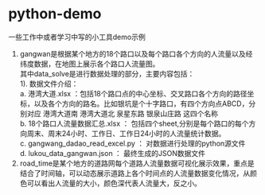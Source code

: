 # python-demo
一些工作中或者学习中写的小工具demo示例<br />
1.  gangwan是根据某个地方的18个路口以及每个路口各个方向的人流量以及经纬度数据，在地图上展示各个路口人流量图。<br />
    其中data_solve是进行数据处理的部分，主要内容包括：<br />
        1). 数据文件介绍：<br />
          a.	港湾大道.xlsx ：包括18个路口点的中心坐标、交叉路口各个方向的路径坐标，以及各个方向的路名。比如银坑是个十字路口，有四个方向点ABCD，分别对应 港湾大道南	港湾大道北	泉星东路	银泉山庄路 这四个名称<br />
          b.	18个路口人流量数据汇总.xlsx ： 包括四个sheet,分别是每个路口的每个方向周末、周末24小时、工作日、工作日24小时的人流量统计数据。<br />
          c.	gangwang_dadao_read_excel.py ： 对数据进行处理的python源文件<br />
          d.	lukou_data_gangwan.json ： 最终生成的JSON数据文件<br />
2.	 road_time是某个地方的道路网每个道路人流量数据可视化展示效果，重点是结合了时间轴，可以动态展示道路上各个时间点的人流量数据变化情况，从颜色可以看出人流量的大小，颜色深代表人流量大，反之小。
	
        
